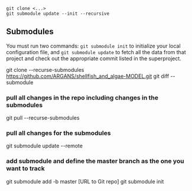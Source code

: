 
```
git clone <...>
git submodule update --init --recursive
```

## Submodules

You must run two commands: `git submodule init` to initialize your local configuration file, and `git submodule update` to fetch all the data from that project and check out the appropriate commit listed in the superproject.


git clone --recurse-submodules https://github.com/ARGANS/shellfish_and_algae-MODEL.git
git diff --submodule

### pull all changes in the repo including changes in the submodules
git pull --recurse-submodules

### pull all changes for the submodules
git submodule update --remote

### add submodule and define the master branch as the one you want to track
git submodule add -b master [URL to Git repo] 
git submodule init 
